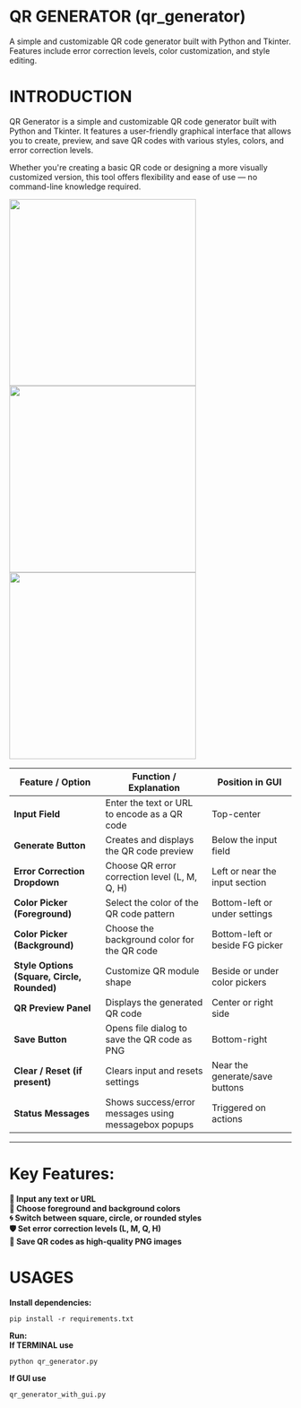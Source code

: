 # QR GENERATOR (qr_generator)
A simple and customizable QR code generator built with Python and Tkinter. Features include error correction levels, color customization, and style editing.


# INTRODUCTION
QR Generator is a simple and customizable QR code generator built with Python and Tkinter. It features a user-friendly graphical interface that allows you to create, preview, and save QR codes with various styles, colors, and error correction levels.

Whether you're creating a basic QR code or designing a more visually customized version, this tool offers flexibility and ease of use — no command-line knowledge required.

<img src="https://github.com/user-attachments/assets/65c6fb9a-5a34-44a0-9242-04aa4ac097df" width="333">
<img src="https://github.com/user-attachments/assets/56cf34d2-114c-46d4-9bec-993ea6cb8d6e" width="333">
<img src="https://github.com/user-attachments/assets/5b80d0b7-f7ac-4423-83ea-1dc645a095c9" width="333">


| **Feature / Option**                        | **Function / Explanation**                           | **Position in GUI**             |
| ------------------------------------------- | ---------------------------------------------------- | ------------------------------- |
| **Input Field**                             | Enter the text or URL to encode as a QR code         | Top-center                      |
| **Generate Button**                         | Creates and displays the QR code preview             | Below the input field           |
| **Error Correction Dropdown**               | Choose QR error correction level (L, M, Q, H)        | Left or near the input section  |
| **Color Picker (Foreground)**               | Select the color of the QR code pattern              | Bottom-left or under settings   |
| **Color Picker (Background)**               | Choose the background color for the QR code          | Bottom-left or beside FG picker |
| **Style Options (Square, Circle, Rounded)** | Customize QR module shape                            | Beside or under color pickers   |
| **QR Preview Panel**                        | Displays the generated QR code                       | Center or right side            |
| **Save Button**                             | Opens file dialog to save the QR code as PNG         | Bottom-right                    |
| **Clear / Reset (if present)**              | Clears input and resets settings                     | Near the generate/save buttons  |
| **Status Messages**                         | Shows success/error messages using messagebox popups | Triggered on actions            |

__________________________________________________________________________________________________________________________________________________________________________________________________________________________________________________________________
# Key Features:
**🧾 Input any text or URL** <br>
**🎨 Choose foreground and background colors**<br>
**🌀 Switch between square, circle, or rounded styles**<br>
**🛡️ Set error correction levels (L, M, Q, H)** <br>
**💾 Save QR codes as high-quality PNG images**<br>

# USAGES
**Install dependencies:**

    pip install -r requirements.txt
    
**Run:** <br>
**If TERMINAL use** 

    python qr_generator.py

**If GUI use**

    qr_generator_with_gui.py
